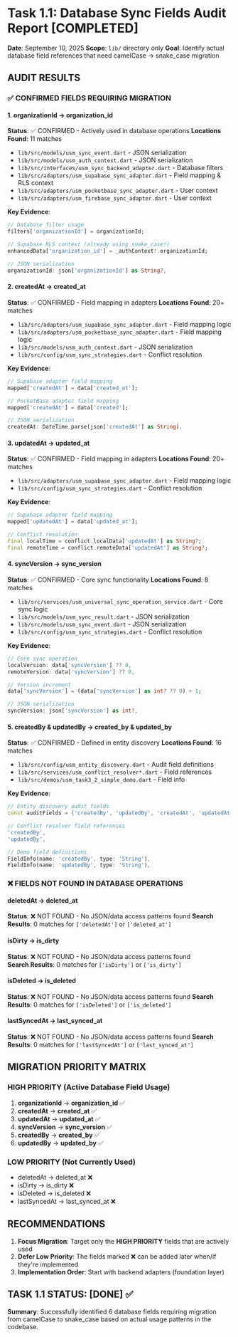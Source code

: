 # Task 1.1: Database Sync Fields Audit Report [COMPLETED]

**Date**: September 10, 2025
**Scope**: `lib/` directory only
**Goal**: Identify actual database field references that need camelCase → snake_case migration

## **AUDIT RESULTS**

### **✅ CONFIRMED FIELDS REQUIRING MIGRATION**

#### **1. organizationId → organization_id**
**Status**: ✅ CONFIRMED - Actively used in database operations
**Locations Found**: 11 matches
- `lib/src/models/usm_sync_event.dart` - JSON serialization
- `lib/src/models/usm_auth_context.dart` - JSON serialization
- `lib/src/interfaces/usm_sync_backend_adapter.dart` - Database filters
- `lib/src/adapters/usm_supabase_sync_adapter.dart` - Field mapping & RLS context
- `lib/src/adapters/usm_pocketbase_sync_adapter.dart` - User context
- `lib/src/adapters/usm_firebase_sync_adapter.dart` - User context

**Key Evidence**:
```dart
// Database filter usage
filters['organizationId'] = organizationId;

// Supabase RLS context (already using snake_case!)
enhancedData['organization_id'] = _authContext!.organizationId;

// JSON serialization
organizationId: json['organizationId'] as String?,
```

#### **2. createdAt → created_at**
**Status**: ✅ CONFIRMED - Field mapping in adapters
**Locations Found**: 20+ matches
- `lib/src/adapters/usm_supabase_sync_adapter.dart` - Field mapping logic
- `lib/src/adapters/usm_pocketbase_sync_adapter.dart` - Field mapping logic
- `lib/src/models/usm_auth_context.dart` - JSON serialization
- `lib/src/config/usm_sync_strategies.dart` - Conflict resolution

**Key Evidence**:
```dart
// Supabase adapter field mapping
mapped['createdAt'] = data['created_at'];

// PocketBase adapter field mapping  
mapped['createdAt'] = data['created'];

// JSON serialization
createdAt: DateTime.parse(json['createdAt'] as String),
```

#### **3. updatedAt → updated_at**
**Status**: ✅ CONFIRMED - Field mapping in adapters
**Locations Found**: 20+ matches
- `lib/src/adapters/usm_supabase_sync_adapter.dart` - Field mapping logic
- `lib/src/config/usm_sync_strategies.dart` - Conflict resolution

**Key Evidence**:
```dart
// Supabase adapter field mapping
mapped['updatedAt'] = data['updated_at'];

// Conflict resolution
final localTime = conflict.localData['updatedAt'] as String?;
final remoteTime = conflict.remoteData['updatedAt'] as String?;
```

#### **4. syncVersion → sync_version**
**Status**: ✅ CONFIRMED - Core sync functionality
**Locations Found**: 8 matches
- `lib/src/services/usm_universal_sync_operation_service.dart` - Core sync logic
- `lib/src/models/usm_sync_result.dart` - JSON serialization
- `lib/src/models/usm_sync_event.dart` - JSON serialization
- `lib/src/config/usm_sync_strategies.dart` - Conflict resolution

**Key Evidence**:
```dart
// Core sync operation
localVersion: data['syncVersion'] ?? 0,
remoteVersion: data['syncVersion'] ?? 0,

// Version increment
data['syncVersion'] = (data['syncVersion'] as int? ?? 0) + 1;

// JSON serialization
syncVersion: json['syncVersion'] as int?,
```

#### **5. createdBy & updatedBy → created_by & updated_by**
**Status**: ✅ CONFIRMED - Defined in entity discovery
**Locations Found**: 16 matches
- `lib/src/config/usm_entity_discovery.dart` - Audit field definitions
- `lib/src/services/usm_conflict_resolver*.dart` - Field references
- `lib/src/demos/usm_task3_2_simple_demo.dart` - Field info

**Key Evidence**:
```dart
// Entity discovery audit fields
const auditFields = {'createdBy', 'updatedBy', 'createdAt', 'updatedAt'};

// Conflict resolver field references
'createdBy',
'updatedBy',

// Demo field definitions
FieldInfo(name: 'createdBy', type: 'String'),
FieldInfo(name: 'updatedBy', type: 'String'),
```

### **❌ FIELDS NOT FOUND IN DATABASE OPERATIONS**

#### **deletedAt → deleted_at**
**Status**: ❌ NOT FOUND - No JSON/data access patterns found
**Search Results**: 0 matches for `['deletedAt']` or `['deleted_at']`

#### **isDirty → is_dirty**
**Status**: ❌ NOT FOUND - No JSON/data access patterns found  
**Search Results**: 0 matches for `['isDirty']` or `['is_dirty']`

#### **isDeleted → is_deleted**
**Status**: ❌ NOT FOUND - No JSON/data access patterns found
**Search Results**: 0 matches for `['isDeleted']` or `['is_deleted']`

#### **lastSyncedAt → last_synced_at**
**Status**: ❌ NOT FOUND - No JSON/data access patterns found
**Search Results**: 0 matches for `['lastSyncedAt']` or `['last_synced_at']`

## **MIGRATION PRIORITY MATRIX**

### **HIGH PRIORITY (Active Database Field Usage)**
1. **organizationId** → **organization_id** ✅
2. **createdAt** → **created_at** ✅
3. **updatedAt** → **updated_at** ✅
4. **syncVersion** → **sync_version** ✅
5. **createdBy** → **created_by** ✅
6. **updatedBy** → **updated_by** ✅

### **LOW PRIORITY (Not Currently Used)**
- deletedAt → deleted_at ❌
- isDirty → is_dirty ❌
- isDeleted → is_deleted ❌
- lastSyncedAt → last_synced_at ❌

## **RECOMMENDATIONS**

1. **Focus Migration**: Target only the **HIGH PRIORITY** fields that are actively used
2. **Defer Low Priority**: The fields marked ❌ can be added later when/if they're implemented
3. **Implementation Order**: Start with backend adapters (foundation layer)

## **TASK 1.1 STATUS: [DONE] ✅**

**Summary**: Successfully identified 6 database fields requiring migration from camelCase to snake_case based on actual usage patterns in the codebase.
